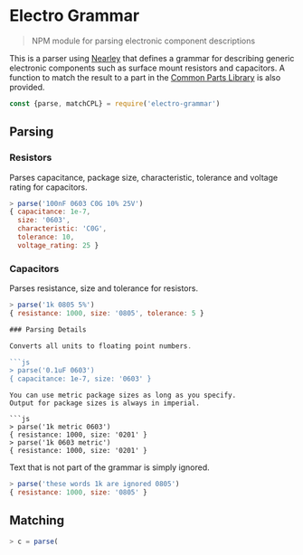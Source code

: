 # Electro Grammar
>NPM module for parsing electronic component descriptions

This is a parser using [Nearley](http://nearley.js.org/) that defines a grammar for describing generic electronic components such as surface mount resistors and capacitors.
A function to match the result to a part in the [Common Parts Library][CPL] is also provided.

```js
const {parse, matchCPL} = require('electro-grammar')
```

## Parsing

### Resistors
Parses capacitance, package size, characteristic, tolerance and voltage rating for capacitors.

```js
> parse('100nF 0603 C0G 10% 25V')
{ capacitance: 1e-7,
  size: '0603',
  characteristic: 'C0G',
  tolerance: 10,
  voltage_rating: 25 }
```

### Capacitors
Parses resistance, size and tolerance for resistors.

```js
> parse('1k 0805 5%')
{ resistance: 1000, size: '0805', tolerance: 5 }

### Parsing Details

Converts all units to floating point numbers.

```js
> parse('0.1uF 0603')
{ capacitance: 1e-7, size: '0603' }
```

```
You can use metric package sizes as long as you specify.
Output for package sizes is always in imperial.

```js
> parse('1k metric 0603')
{ resistance: 1000, size: '0201' }
> parse('1k 0603 metric')
{ resistance: 1000, size: '0201' }
```

Text that is not part of the grammar is simply ignored.

```js
> parse('these words 1k are ignored 0805')
{ resistance: 1000, size: '0805' }
```

## Matching

```js
> c = parse(

```

[CPL]: https://octopart.com/common-parts-library
